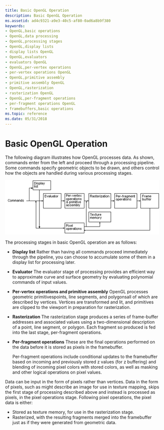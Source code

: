 ```yaml
---
title: Basic OpenGL Operation
description: Basic OpenGL Operation
ms.assetid: ad4c9321-a9e3-40c5-af80-0ad6a8b9f380
keywords:
- OpenGL,basic operations
- OpenGL,data processing
- OpenGL,processing stages
- OpenGL,display lists
- display lists OpenGL
- OpenGL,evaluators
- evaluators OpenGL
- OpenGL,per-vertex operations
- per-vertex operations OpenGL
- OpenGL,primitive assembly
- primitive assembly OpenGL
- OpenGL,rasterization
- rasterization OpenGL
- OpenGL,per-fragment operations
- per-fragment operations OpenGL
- framebuffers,basic operations
ms.topic: reference
ms.date: 05/31/2018
---
```


# Basic OpenGL Operation

The following diagram illustrates how OpenGL processes data. As shown, commands enter from the left and proceed through a processing pipeline. Some commands specify geometric objects to be drawn, and others control how the objects are handled during various processing stages.

![Diagram showing the OpenGL data processing pipeline stages.](images/basic01.png)

The processing stages in basic OpenGL operation are as follows:

-   **Display list** Rather than having all commands proceed immediately through the pipeline, you can choose to accumulate some of them in a display list for processing later.
-   **Evaluator** The evaluator stage of processing provides an efficient way to approximate curve and surface geometry by evaluating polynomial commands of input values.
-   **Per-vertex operations and primitive assembly** OpenGL processes geometric primitivespoints, line segments, and polygonsall of which are described by vertices. Vertices are transformed and lit, and primitives are clipped to the viewport in preparation for rasterization.
-   **Rasterization** The rasterization stage produces a series of frame-buffer addresses and associated values using a two-dimensional description of a point, line segment, or polygon. Each fragment so produced is fed into the last stage, per-fragment operations.
-   **Per-fragment operations** These are the final operations performed on the data before it is stored as pixels in the framebuffer.

    Per-fragment operations include conditional updates to the framebuffer based on incoming and previously stored z values (for z buffering) and blending of incoming pixel colors with stored colors, as well as masking and other logical operations on pixel values.

Data can be input in the form of pixels rather than vertices. Data in the form of pixels, such as might describe an image for use in texture mapping, skips the first stage of processing described above and instead is processed as pixels, in the pixel operations stage. Following pixel operations, the pixel data is either:

-   Stored as texture memory, for use in the rasterization stage.
-   Rasterized, with the resulting fragments merged into the framebuffer just as if they were generated from geometric data.

 

 




